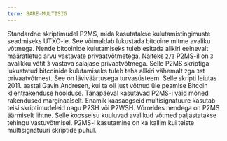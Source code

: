 ```yaml
---
term: BARE-MULTISIG
---
```


Standardne skriptimudel P2MS, mida kasutatakse kulutamistingimuste seadmiseks UTXO-le. See võimaldab lukustada bitcoine mitme avaliku võtmega. Nende bitcoinide kulutamiseks tuleb esitada allkiri eelnevalt määratletud arvu vastavate privaatvõtmetega. Näiteks `2/3` P2MS-il on `3` avalikku võtit `3` vastava salajase privaatvõtmega. Selle P2MS skriptiga lukustatud bitcoinide kulutamiseks tuleb teha allkiri vähemalt `2`ga `3`st privaatvõtmest. See on läviväärtusega turvasüsteem. Selle skripti leiutas 2011. aastal Gavin Andresen, kui ta oli just võtnud üle peamise Bitcoin klientrakenduse hoolduse. Tänapäeval kasutavad P2MS-i vaid mõned rakendused marginaalselt. Enamik kaasaegseid multisignatuure kasutab teisi skriptimudeleid nagu P2SH või P2WSH. Võrreldes nendega on P2MS äärmiselt lihtne. Selle koosseisu kuuluvad avalikud võtmed paljastatakse tehingu vastuvõtmisel. P2MS-i kasutamine on ka kallim kui teiste multisignatuuri skriptide puhul.